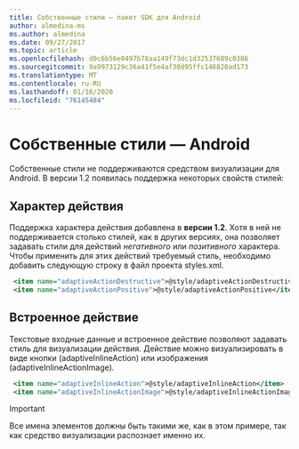```yaml
---
title: Собственные стили — пакет SDK для Android
author: almedina-ms
ms.author: almedina
ms.date: 09/27/2017
ms.topic: article
ms.openlocfilehash: d0c6b56e0497b78aa149f73dc1d32537689c0386
ms.sourcegitcommit: 9a9973129c36a41f5e4af30d95ffc146820ad173
ms.translationtype: MT
ms.contentlocale: ru-RU
ms.lasthandoff: 01/16/2020
ms.locfileid: "76145484"
---
```

# <a name="native-styling---android"></a>Собственные стили — Android

Собственные стили не поддерживаются средством визуализации для Android. В версии 1.2 появилась поддержка некоторых свойств стилей:

## <a name="action-sentiment"></a>Характер действия

Поддержка характера действия добавлена в **версии 1.2**. Хотя в ней не поддерживается столько стилей, как в других версиях, она позволяет задавать стили для действий *негативного* или *позитивного* характера. Чтобы применить для этих действий требуемый стиль, необходимо добавить следующую строку в файл проекта styles.xml.

```styles.xml
 <item name="adaptiveActionDestructive">@style/adaptiveActionDestructive</item>
 <item name="adaptiveActionPositive">@style/adaptiveActionPositive</item>
```

## <a name="inline-action"></a>Встроенное действие

Текстовые входные данные и встроенное действие позволяют задавать стиль для визуализации действия. Действие можно визуализировать в виде кнопки (adaptiveInlineAction) или изображения (adaptiveInlineActionImage).

```styles.xml
 <item name="adaptiveInlineAction">@style/adaptiveInlineAction</item>
 <item name="adaptiveInlineActionImage">@style/adaptiveInlineActionImage</item>
```

> [!IMPORTANT]
> Все имена элементов должны быть такими же, как в этом примере, так как средство визуализации распознает именно их.

